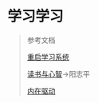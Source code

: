 # 学习学习
> 参考文档
> 
> [重启学习系统](https://mp.weixin.qq.com/s/Bqd95DIQ8qlVf24G_lVGKA)
> 
> [读书与心智](https://zhuanlan.zhihu.com/p/27936217)→阳志平
> 
> [内在驱动](https://mp.weixin.qq.com/s?__biz=MzA3MzM0MjUyMQ==&mid=2652149359&idx=1&sn=99b1eabcf753ab64114175cf3076a6c0&scene=21#wechat_redirect)
> 

